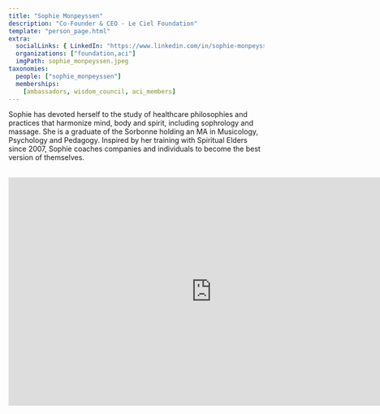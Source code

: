 ```yaml
---
title: "Sophie Monpeyssen"
description: "Co-Founder & CEO - Le Ciel Foundation"
template: "person_page.html"
extra:
  socialLinks: { LinkedIn: "https://www.linkedin.com/in/sophie-monpeyssen-a92747179/"}
  organizations: ["foundation,aci"]
  imgPath: sophie_monpeyssen.jpeg
taxonomies:
  people: ["sophie_monpeyssen"]
  memberships:
    [ambassadors, wisdom_council, aci_members]
---
```


Sophie has devoted herself to the study of healthcare philosophies and practices that harmonize mind, body and spirit, including sophrology and massage. She is a graduate of the Sorbonne holding an MA in Musicology, Psychology and Pedagogy. Inspired by her training with Spiritual Elders since 2007, Sophie coaches companies and individuals to become the best version of themselves.


<BR>
<div class="aspect-w-16 aspect-h-9">
<iframe src="https://player.vimeo.com/video/414707207" width="800" height="450" frameborder="0" allow="autoplay; fullscreen" allowfullscreen></iframe>
</div>
<BR>